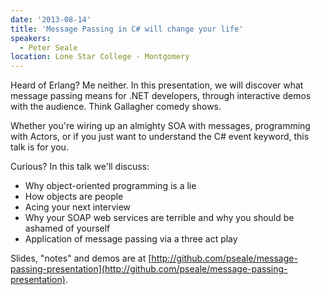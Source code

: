 ```yaml
---
date: '2013-08-14'
title: 'Message Passing in C# will change your life'
speakers:
  - Peter Seale
location: Lone Star College - Montgomery
---
```

Heard of Erlang? Me neither. In this presentation, we will discover what message passing means for .NET developers, through interactive demos with the audience. Think Gallagher comedy shows.

Whether you're wiring up an almighty SOA with messages, programming with Actors, or if you just want to understand the C# event keyword, this talk is for you.  

Curious? In this talk we'll discuss:

  * Why object-oriented programming is a lie
  * How objects are people
  * Acing your next interview
  * Why your SOAP web services are terrible and why you should be ashamed of yourself
  * Application of message passing via a three act play

Slides, "notes" and demos are at [http://github.com/pseale/message-passing-presentation](http://github.com/pseale/message-passing-presentation).
